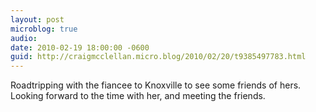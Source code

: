 ```yaml
---
layout: post
microblog: true
audio: 
date: 2010-02-19 18:00:00 -0600
guid: http://craigmcclellan.micro.blog/2010/02/20/t9385497783.html
---
```

Roadtripping with the fiancee to Knoxville to see some friends of hers.  Looking forward to the time with her, and meeting the friends.
